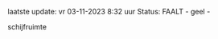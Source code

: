 laatste update: 
vr 03-11-2023  8:32   uur 
Status: FAALT - geel - 
<div class="service Y">schijfruimte</div>